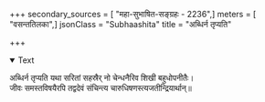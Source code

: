 +++
secondary_sources = [ "महा-सुभाषित-सङ्ग्रहः - 2236",]
meters = [ "वसन्ततिलका",]
jsonClass = "Subhaashita"
title = "अब्धिर्न तृप्यति"

+++

<details open><summary>Text</summary>

अब्धिर्न तृप्यति यथा सरितां सहस्रैर् नो चेन्धनैरिव शिखी बहुधोपनीतैः।  
जीवः समस्तविषयैरपि तद्वदेवं संचिन्त्य चारुधिषणस्त्यजतीन्द्रियार्थान्॥
</details>
